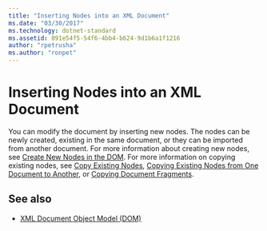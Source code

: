 ```yaml
---
title: "Inserting Nodes into an XML Document"
ms.date: "03/30/2017"
ms.technology: dotnet-standard
ms.assetid: 891e54f5-54f6-4bb4-b624-9d1b6a1f1216
author: "rpetrusha"
ms.author: "ronpet"
---
```

# Inserting Nodes into an XML Document
You can modify the document by inserting new nodes. The nodes can be newly created, existing in the same document, or they can be imported from another document. For more information about creating new nodes, see [Create New Nodes in the DOM](../../../../docs/standard/data/xml/create-new-nodes-in-the-dom.md). For more information on copying existing nodes, see [Copy Existing Nodes](../../../../docs/standard/data/xml/copy-existing-nodes.md), [Copying Existing Nodes from One Document to Another](../../../../docs/standard/data/xml/copying-existing-nodes-from-one-document-to-another.md), or [Copying Document Fragments](../../../../docs/standard/data/xml/copying-document-fragments.md).  
  
## See also

- [XML Document Object Model (DOM)](../../../../docs/standard/data/xml/xml-document-object-model-dom.md)
